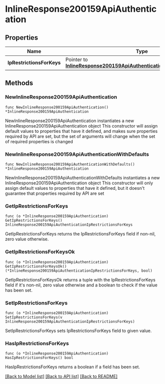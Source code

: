# InlineResponse200159ApiAuthentication

## Properties

Name | Type | Description | Notes
------------ | ------------- | ------------- | -------------
**IpRestrictionsForKeys** | Pointer to [**InlineResponse200159ApiAuthenticationIpRestrictionsForKeys**](InlineResponse200159ApiAuthenticationIpRestrictionsForKeys.md) |  | [optional] 

## Methods

### NewInlineResponse200159ApiAuthentication

`func NewInlineResponse200159ApiAuthentication() *InlineResponse200159ApiAuthentication`

NewInlineResponse200159ApiAuthentication instantiates a new InlineResponse200159ApiAuthentication object
This constructor will assign default values to properties that have it defined,
and makes sure properties required by API are set, but the set of arguments
will change when the set of required properties is changed

### NewInlineResponse200159ApiAuthenticationWithDefaults

`func NewInlineResponse200159ApiAuthenticationWithDefaults() *InlineResponse200159ApiAuthentication`

NewInlineResponse200159ApiAuthenticationWithDefaults instantiates a new InlineResponse200159ApiAuthentication object
This constructor will only assign default values to properties that have it defined,
but it doesn't guarantee that properties required by API are set

### GetIpRestrictionsForKeys

`func (o *InlineResponse200159ApiAuthentication) GetIpRestrictionsForKeys() InlineResponse200159ApiAuthenticationIpRestrictionsForKeys`

GetIpRestrictionsForKeys returns the IpRestrictionsForKeys field if non-nil, zero value otherwise.

### GetIpRestrictionsForKeysOk

`func (o *InlineResponse200159ApiAuthentication) GetIpRestrictionsForKeysOk() (*InlineResponse200159ApiAuthenticationIpRestrictionsForKeys, bool)`

GetIpRestrictionsForKeysOk returns a tuple with the IpRestrictionsForKeys field if it's non-nil, zero value otherwise
and a boolean to check if the value has been set.

### SetIpRestrictionsForKeys

`func (o *InlineResponse200159ApiAuthentication) SetIpRestrictionsForKeys(v InlineResponse200159ApiAuthenticationIpRestrictionsForKeys)`

SetIpRestrictionsForKeys sets IpRestrictionsForKeys field to given value.

### HasIpRestrictionsForKeys

`func (o *InlineResponse200159ApiAuthentication) HasIpRestrictionsForKeys() bool`

HasIpRestrictionsForKeys returns a boolean if a field has been set.


[[Back to Model list]](../README.md#documentation-for-models) [[Back to API list]](../README.md#documentation-for-api-endpoints) [[Back to README]](../README.md)


